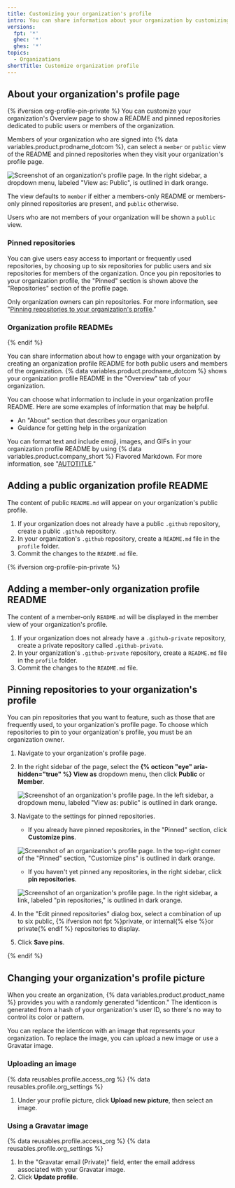 ```yaml
---
title: Customizing your organization's profile
intro: You can share information about your organization by customizing your organization's profile.
versions:
  fpt: '*'
  ghec: '*'
  ghes: '*'
topics:
  - Organizations
shortTitle: Customize organization profile
---
```



## About your organization's profile page

{% ifversion org-profile-pin-private %}
You can customize your organization's Overview page to show a README and pinned repositories dedicated to public users or members of the organization.

Members of your organization who are signed into {% data variables.product.prodname_dotcom %}, can select a `member` or `public` view of the README and pinned repositories when they visit your organization's profile page.

![Screenshot of an organization's profile page. In the right sidebar, a dropdown menu, labeled "View as: Public", is outlined in dark orange.](/assets/images/help/organizations/profile-view-switcher-public.png)

The view defaults to `member` if either a members-only README or members-only pinned repositories are present, and `public` otherwise.

Users who are not members of your organization will be shown a `public` view.

### Pinned repositories

You can give users easy access to important or frequently used repositories, by choosing up to six repositories for public users and six repositories for members of the organization. Once you pin repositories to your organization profile, the "Pinned" section is shown above the "Repositories" section of the profile page.

Only organization owners can pin repositories. For more information, see "[Pinning repositories to your organization's profile](#pinning-repositories-to-your-organizations-profile)."

### Organization profile READMEs

{% endif %}

You can share information about how to engage with your organization by creating an organization profile README for both public users and members of the organization. {% data variables.product.prodname_dotcom %} shows your organization profile README in the "Overview" tab of your organization.

You can choose what information to include in your organization profile README. Here are some examples of information that may be helpful.

- An "About" section that describes your organization
- Guidance for getting help in the organization

You can format text and include emoji, images, and GIFs in your organization profile README by using {% data variables.product.company_short %} Flavored Markdown. For more information, see "[AUTOTITLE](/get-started/writing-on-github/getting-started-with-writing-and-formatting-on-github)."

## Adding a public organization profile README

The content of public `README.md` will appear on your organization's public profile.

1. If your organization does not already have a public `.github` repository, create a public `.github` repository.
1. In your organization's `.github` repository, create a `README.md` file in the `profile` folder.
1. Commit the changes to the `README.md` file.

{% ifversion org-profile-pin-private %}

## Adding a member-only organization profile README

The content of a member-only `README.md` will be displayed in the member view of your organization's profile.

1. If your organization does not already have a `.github-private` repository, create a private repository called `.github-private`.
1. In your organization's `.github-private` repository, create a `README.md` file in the `profile` folder.
1. Commit the changes to the `README.md` file.

## Pinning repositories to your organization's profile

You can pin repositories that you want to feature, such as those that are frequently used, to your organization's profile page. To choose which repositories to pin to your organization's profile, you must be an organization owner.

1. Navigate to your organization's profile page.
1. In the right sidebar of the page, select the **{% octicon "eye" aria-hidden="true" %} View as** dropdown menu, then click **Public** or **Member**.

   ![Screenshot of an organization's profile page. In the left sidebar, a dropdown menu, labeled "View as: public" is outlined in dark orange.](/assets/images/help/organizations/org-profile-view.png)
1. Navigate to the settings for pinned repositories.

   - If you already have pinned repositories, in the "Pinned" section, click **Customize pins**.

   ![Screenshot of an organization's profile page. In the top-right corner of the "Pinned" section, "Customize pins" is outlined in dark orange.](/assets/images/help/organizations/customize-pins-link.png)

   - If you haven't yet pinned any repositories, in the right sidebar, click **pin repositories**.

   ![Screenshot of an organization's profile page. In the right sidebar, a link, labeled "pin repositories," is outlined in dark orange.](/assets/images/help/organizations/pin-repositories-link.png)

1. In the "Edit pinned repositories" dialog box, select a combination of up to six public, {% ifversion not fpt %}private, or internal{% else %}or private{% endif %} repositories to display.
1. Click **Save pins**.

{% endif %}

## Changing your organization's profile picture

When you create an organization, {% data variables.product.product_name %} provides you with a randomly generated "identicon." The identicon is generated from a hash of your organization's user ID, so there's no way to control its color or pattern.

You can replace the identicon with an image that represents your organization. To replace the image, you can upload a new image or use a Gravatar image.

### Uploading an image

{% data reusables.profile.access_org %}
{% data reusables.profile.org_settings %}
1. Under your profile picture, click **Upload new picture**, then select an image.

### Using a Gravatar image

{% data reusables.profile.access_org %}
{% data reusables.profile.org_settings %}
1. In the "Gravatar email (Private)" field, enter the email address associated with your Gravatar image.
1. Click **Update profile**.
